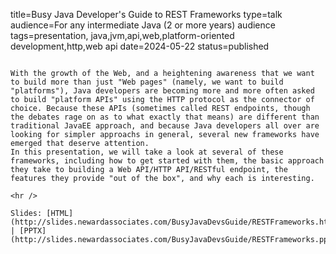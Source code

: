 title=Busy Java Developer's Guide to REST Frameworks
type=talk
audience=For any intermediate Java (2 or more years) audience
tags=presentation, java,jvm,api,web,platform-oriented development,http,web api
date=2024-05-22
status=published
~~~~~~

With the growth of the Web, and a heightening awareness that we want to build more than just "Web pages" (namely, we want to build "platforms"), Java developers are becoming more and more often asked to build "platform APIs" using the HTTP protocol as the connector of choice. Because these APIs (sometimes called REST endpoints, though the debates rage on as to what exactly that means) are different than traditional JavaEE approach, and because Java developers all over are looking for simpler approachs in general, several new frameworks have emerged that deserve attention.
In this presentation, we will take a look at several of these frameworks, including how to get started with them, the basic approach they take to building a Web API/HTTP API/RESTful endpoint, the features they provide "out of the box", and why each is interesting.
    
<hr />

Slides: [HTML](http://slides.newardassociates.com/BusyJavaDevsGuide/RESTFrameworks.html) | [PPTX](http://slides.newardassociates.com/BusyJavaDevsGuide/RESTFrameworks.pptx)
